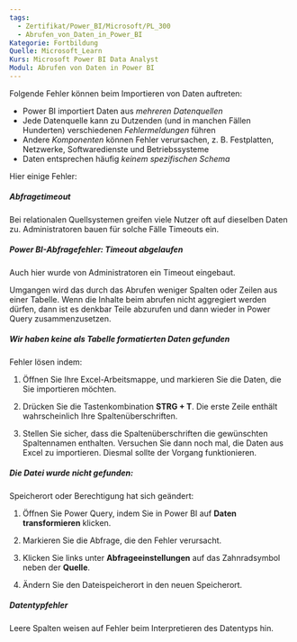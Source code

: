 ```yaml
---
tags:
  - Zertifikat/Power_BI/Microsoft/PL_300
  - Abrufen_von_Daten_in_Power_BI
Kategorie: Fortbildung
Quelle: Microsoft_Learn
Kurs: Microsoft Power BI Data Analyst
Modul: Abrufen von Daten in Power BI
---
```

Folgende Fehler können beim Importieren von Daten auftreten:
- Power BI importiert Daten aus *mehreren Datenquellen*
- Jede Datenquelle kann zu Dutzenden (und in manchen Fällen Hunderten) verschiedenen *Fehlermeldungen* führen
- Andere *Komponenten* können Fehler verursachen, z. B. Festplatten, Netzwerke, Softwaredienste und Betriebssysteme
- Daten entsprechen häufig *keinem spezifischen Schema*

Hier einige Fehler:

##### Abfragetimeout
Bei relationalen Quellsystemen greifen viele Nutzer oft auf dieselben Daten zu.
Administratoren bauen für solche Fälle Timeouts ein.

##### Power BI-Abfragefehler: Timeout abgelaufen
Auch hier wurde von Administratoren ein Timeout eingebaut.

Umgangen wird das durch das Abrufen weniger Spalten oder Zeilen aus einer Tabelle.
Wenn die Inhalte beim abrufen nicht aggregiert werden dürfen, dann ist es denkbar Teile abzurufen und dann wieder in Power Query zusammenzusetzen.

##### Wir haben keine als Tabelle formatierten Daten gefunden
Fehler lösen indem:
1. Öffnen Sie Ihre Excel-Arbeitsmappe, und markieren Sie die Daten, die Sie importieren möchten.
    
2. Drücken Sie die Tastenkombination **STRG + T**. Die erste Zeile enthält wahrscheinlich Ihre Spaltenüberschriften.
    
3. Stellen Sie sicher, dass die Spaltenüberschriften die gewünschten Spaltennamen enthalten. Versuchen Sie dann noch mal, die Daten aus Excel zu importieren. Diesmal sollte der Vorgang funktionieren.

##### Die Datei wurde nicht gefunden:
Speicherort oder Berechtigung hat sich geändert:

1. Öffnen Sie Power Query, indem Sie in Power BI auf **Daten transformieren** klicken.
    
2. Markieren Sie die Abfrage, die den Fehler verursacht.
    
3. Klicken Sie links unter **Abfrageeinstellungen** auf das Zahnradsymbol neben der **Quelle**.
	
4. Ändern Sie den Dateispeicherort in den neuen Speicherort.

##### Datentypfehler
Leere Spalten weisen auf Fehler beim Interpretieren des Datentyps hin.


